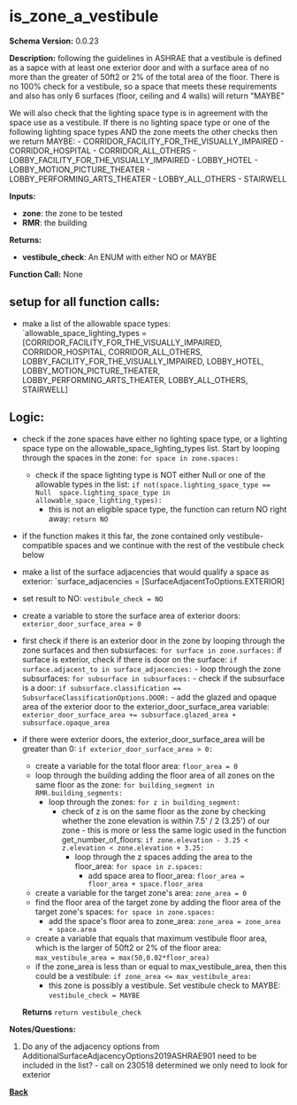# is_zone_a_vestibule
**Schema Version:** 0.0.23  

**Description:** following the guidelines in ASHRAE that a vestibule is defined as a sapce with at least one exterior door and with a surface area of no more than the greater of 50ft2 or 2% of the total area of the floor.  There is no 100% check for a vestibule, so a space that meets these requirements and also has only 6 surfaces (floor, ceiling and 4 walls) will return "MAYBE"

We will also check that the lighting space type is in agreement with the space use as a vestibule.  If there is no lighting space type or one of the following lighting space types AND the zone meets the other checks then we return MAYBE:
	- CORRIDOR_FACILITY_FOR_THE_VISUALLY_IMPAIRED
	- CORRIDOR_HOSPITAL
	- CORRIDOR_ALL_OTHERS
	- LOBBY_FACILITY_FOR_THE_VISUALLY_IMPAIRED
	- LOBBY_HOTEL
	- LOBBY_MOTION_PICTURE_THEATER
	- LOBBY_PERFORMING_ARTS_THEATER
	- LOBBY_ALL_OTHERS
	- STAIRWELL
	

**Inputs:**  
- **zone**: the zone to be tested
- **RMR**: the building

**Returns:**  
- **vestibule_check**: An ENUM with either NO or MAYBE
 
**Function Call:** None

 
## setup for all function calls:
- make a list of the allowable space types: `allowable_space_lighting_types = [CORRIDOR_FACILITY_FOR_THE_VISUALLY_IMPAIRED, CORRIDOR_HOSPITAL, CORRIDOR_ALL_OTHERS, LOBBY_FACILITY_FOR_THE_VISUALLY_IMPAIRED, LOBBY_HOTEL, LOBBY_MOTION_PICTURE_THEATER, LOBBY_PERFORMING_ARTS_THEATER, LOBBY_ALL_OTHERS, STAIRWELL]

## Logic: 
- check if the zone spaces have either no lighting space type, or a lighting space type on the allowable_space_lighting_types list.  Start by looping through the spaces in the zone: `for space in zone.spaces:`
	- check if the space lighting type is NOT either Null or one of the allowable types in the list: `if not(space.lighting_space_type == Null  space.lighting_space_type in allowable_space_lighting_types):`
		- this is not an eligible space type, the function can return NO right away: `return NO`

- if the function makes it this far, the zone contained only vestibule-compatible spaces and we continue with the rest of the vestibule check below

- make a list of the surface adjacencies that would qualify a space as exterior: `surface_adjacencies = [SurfaceAdjacentToOptions.EXTERIOR]
- set result to NO: `vestibule_check = NO`
- create a variable to store the surface area of exterior doors: `exterior_door_surface_area = 0`
- first check if there is an exterior door in the zone by looping through the zone surfaces and then subsurfaces: `for surface in zone.surfaces:`
	if surface is exterior, check if there is door on the surface: `if surface.adjacent_to in surface_adjacencies:`
		- loop through the zone subsurfaces: `for subsurface in subsurfaces:`
			- check if the subsurface is a door: `if subsurface.classification == SubsurfaceClassificationOptions.DOOR:`
				- add the glazed and opaque area of the exterior door to the exterior_door_surface_area variable: `exterior_door_surface_area += subsurface.glazed_area + subsurface.opaque_area`
				
- if there were exterior doors, the exterior_door_surface_area will be greater than 0: `if exterior_door_surface_area > 0:`
	- create a variable for the total floor area: `floor_area = 0`	
	- loop through the building adding the floor area of all zones on the same floor as the zone: `for building_segment in RMR.building_segments:`
		- loop through the zones: `for z in building_segment:`
			- check of z is on the same floor as the zone by checking whether the zone elevation is within 7.5' / 2 (3.25') of our zone - this is more or less the same logic used in the function get_number_of_floors: `if zone.elevation - 3.25 < z.elevation < zone.elevation + 3.25:`
				- loop through the z spaces adding the area to the floor_area: `for space in z.spaces:`
					- add space area to floor_area: `floor_area = floor_area + space.floor_area`
	- create a variable for the target zone's area: `zone_area = 0`
	- find the floor area of the target zone by adding the floor area of the target zone's spaces: `for space in zone.spaces:`
		- add the space's floor area to zone_area: `zone_area = zone_area + space.area`
	- create a variable that equals that maximum vestibule floor area, which is the larger of 50ft2 or 2% of the floor area: `max_vestibule_area = max(50,0.02*floor_area)`
	- if the zone_area is less than or equal to max_vestibule_area, then this could be a vestibule: `if zone_area <= max_vestibule_area:`
		- this zone is possibly a vestibule.  Set vestibule check to MAYBE: `vestibule_check = MAYBE`


	 **Returns** `return vestibule_check`  

**Notes/Questions:**  
1. Do any of the adjacency options from AdditionalSurfaceAdjacencyOptions2019ASHRAE901 need to be included in the list? - call on 230518 determined we only need to look for exterior



**[Back](../_toc.md)**
